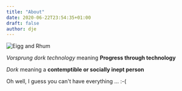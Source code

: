 ```yaml
---
title: "About"
date: 2020-06-22T23:54:35+01:00
draft: false
author: dje
---
```


![Eigg and Rhum](/191109-030.jpg)

*Vorsprung dork technology* meaning **Progress through technology**

*Dork* meaning a **contemptible or socially inept person**

Oh well, I guess you can't have everything ... :-(
